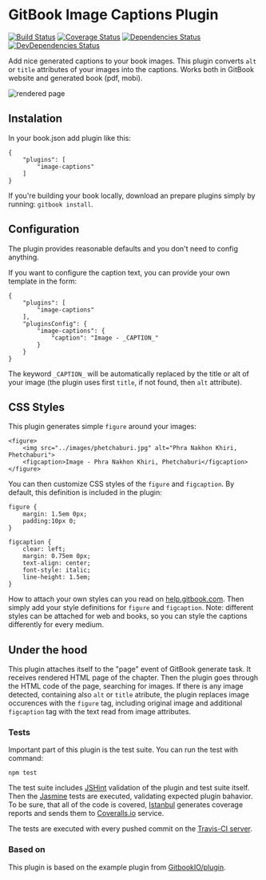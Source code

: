 # GitBook Image Captions Plugin

[![Build Status](https://travis-ci.org/todvora/gitbook-plugin-image-captions.svg?branch=master)](https://travis-ci.org/todvora/gitbook-plugin-image-captions)
[![Coverage Status](https://coveralls.io/repos/todvora/gitbook-plugin-image-captions/badge.svg)](https://coveralls.io/r/todvora/gitbook-plugin-image-captions)
[![Dependencies Status](https://david-dm.org/todvora/gitbook-plugin-image-captions/status.svg)](https://david-dm.org/todvora/gitbook-plugin-image-captions/)
[![DevDependencies Status](https://david-dm.org/todvora/gitbook-plugin-image-captions/dev-status.svg)](https://david-dm.org/todvora/gitbook-plugin-image-captions/#info=devDependencies)

Add nice generated captions to your book images. This plugin converts ```alt``` or ```title``` attributes of your 
images into the captions. Works both in GitBook website and generated book (pdf, mobi).
 
![rendered page](https://raw.github.com/todvora/gitbook-plugin-image-captions/master/preview.jpg)

## Instalation
In your book.json add plugin like this:
```
{
    "plugins": [
        "image-captions"
    ]
}
```

If you're building your book locally, download an prepare plugins simply by running: ```gitbook install```. 

## Configuration
The plugin provides reasonable defaults and you don't need to config anything. 

If you want to configure the caption text, you can provide your own template in the form:
```
{
    "plugins": [
        "image-captions"
    ],
    "pluginsConfig": {
        "image-captions": {
            "caption": "Image - _CAPTION_"
        }
    }
}
```
The keyword ```_CAPTION_``` will be automatically replaced by the title or alt of your image 
(the plugin uses first ```title```, if not found, then ```alt``` attribute). 

## CSS Styles
This plugin generates simple ```figure``` around your images:
```
<figure>
    <img src="../images/phetchaburi.jpg" alt="Phra Nakhon Khiri, Phetchaburi">
    <figcaption>Image - Phra Nakhon Khiri, Phetchaburi</figcaption>
</figure>
```

You can then customize CSS styles of the ```figure``` and ```figcaption```. By default, this definition is included in the plugin:

```
figure {
    margin: 1.5em 0px;
    padding:10px 0;
}

figcaption {
    clear: left;
    margin: 0.75em 0px;
    text-align: center;
    font-style: italic;
    line-height: 1.5em;
}
```
How to attach your own styles can you read on [help.gitbook.com](http://help.gitbook.com/format/configuration.html). 
Then simply add your style definitions for ```figure``` and ```figcaption```. Note: different styles can be attached for
web and books, so you can style the captions differently for every medium.

## Under the hood
This plugin attaches itself to the "page" event of GitBook generate task. It receives rendered HTML page of the chapter.
Then the plugin goes through the HTML code of the page, searching for images. If there is any image detected, containing also 
```alt``` or ```title``` atribute, the plugin replaces image occurences with the ```figure``` tag, including original 
image and additional ```figcaption``` tag with the text read from image attributes.

### Tests
Important part of this plugin is the test suite. You can run the test with command:
```
npm test
```

The test suite includes [JSHint](https://www.npmjs.com/package/jshint) validation of the plugin and test suite itself. Then the [Jasmine](https://www.npmjs.com/package/jasmine-node) tests are executed, 
validating expected plugin bahavior. To be sure, that all of the code is covered, [Istanbul](https://github.com/gotwarlost/istanbul) generates coverage reports
and sends them to [Coveralls.io](https://coveralls.io/r/todvora/gitbook-plugin-image-captions) service. 
 
The tests are executed with every pushed commit on the [Travis-CI server](https://travis-ci.org/todvora/gitbook-plugin-image-captions).

### Based on
This plugin is based on the example plugin from [GitbookIO/plugin](https://github.com/GitbookIO/plugin). 